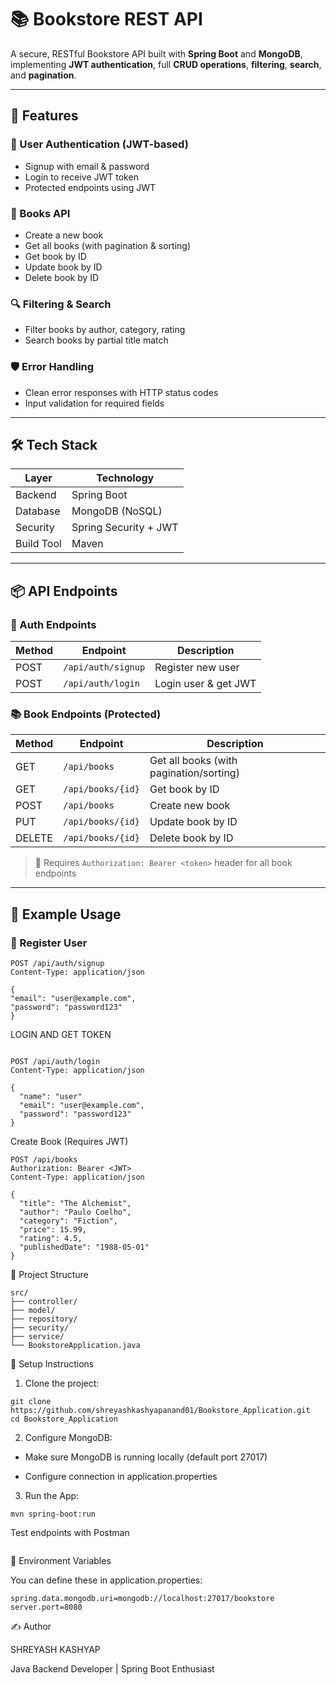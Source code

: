 # 📚 Bookstore REST API

A secure, RESTful Bookstore API built with **Spring Boot** and **MongoDB**, implementing **JWT authentication**, full **CRUD operations**, **filtering**, **search**, and **pagination**.

---

## 🚀 Features

### 🔐 User Authentication (JWT-based)
- Signup with email & password
- Login to receive JWT token
- Protected endpoints using JWT

### 📘 Books API
- Create a new book
- Get all books (with pagination & sorting)
- Get book by ID
- Update book by ID
- Delete book by ID

### 🔍 Filtering & Search
- Filter books by author, category, rating
- Search books by partial title match



### 🛡️ Error Handling
- Clean error responses with HTTP status codes
- Input validation for required fields

---

## 🛠️ Tech Stack

| Layer         | Technology        |
|--------------|-------------------|
| Backend       | Spring Boot       |
| Database      | MongoDB (NoSQL)   |
| Security      | Spring Security + JWT |
| Build Tool    | Maven             |

---

## 📦 API Endpoints

### 🧑 Auth Endpoints

| Method | Endpoint         | Description       |
|--------|------------------|-------------------|
| POST   | `/api/auth/signup` | Register new user |
| POST   | `/api/auth/login`  | Login user & get JWT |

### 📚 Book Endpoints (Protected)

| Method | Endpoint         | Description               |
|--------|------------------|---------------------------|
| GET    | `/api/books`       | Get all books (with pagination/sorting) |
| GET    | `/api/books/{id}`  | Get book by ID           |
| POST   | `/api/books`       | Create new book          |
| PUT    | `/api/books/{id}`  | Update book by ID        |
| DELETE | `/api/books/{id}`  | Delete book by ID        |

> 📌 Requires `Authorization: Bearer <token>` header for all book endpoints

---

## 🧪 Example Usage

### 📝 Register User
```http
POST /api/auth/signup
Content-Type: application/json

{
"email": "user@example.com",
"password": "password123"
}

```
LOGIN AND GET TOKEN
```

POST /api/auth/login
Content-Type: application/json

{
  "name": "user"
  "email": "user@example.com",
  "password": "password123"
}

```
Create Book (Requires JWT)
````
POST /api/books
Authorization: Bearer <JWT>
Content-Type: application/json

{
  "title": "The Alchemist",
  "author": "Paulo Coelho",
  "category": "Fiction",
  "price": 15.99,
  "rating": 4.5,
  "publishedDate": "1988-05-01"
}

````
📁 Project Structure
````
src/
├── controller/
├── model/
├── repository/
├── security/
├── service/
└── BookstoreApplication.java

````
🧰 Setup Instructions
1. Clone the project:

````
git clone https://github.com/shreyashkashyapanand01/Bookstore_Application.git
cd Bookstore_Application

````
2. Configure MongoDB:

- Make sure MongoDB is running locally (default port 27017)

- Configure connection in application.properties

3. Run the App:
````
mvn spring-boot:run
````
Test endpoints with Postman
````

````
📌 Environment Variables

You can define these in application.properties:
````
spring.data.mongodb.uri=mongodb://localhost:27017/bookstore
server.port=8080

````
✍️ Author

SHREYASH KASHYAP

Java Backend Developer | Spring Boot Enthusiast
````
